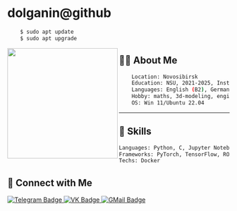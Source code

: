 # dolganin@github

```bash
    $ sudo apt update
    $ sudo apt upgrade
```

<img align="left" src="https://upload.wikimedia.org/wikipedia/commons/thumb/e/e0/NewtonIteration_Ani.gif/1280px-NewtonIteration_Ani.gif" width="250"/>

## 👨‍💻 About Me
```bash
    Location: Novosibirsk
    Education: NSU, 2021-2025, Institute of Intellegence Robotics
    Languages: English (B2), German (A2), Russian (native speaker)
    Hobby: maths, 3d-modeling, engineering and different life activities
    OS: Win 11/Ubuntu 22.04
```
---

## 🚀 Skills
```bash
Languages: Python, C, Jupyter Notebook, Markdown
Frameworks: PyTorch, TensorFlow, ROS, numpy, scikit-learn
Techs: Docker
```


## 🔗 Connect with Me
<div id="badges">
  <a href="https://t.me/bolg_4rin">
    <img src="https://img.shields.io/badge/Telegram-blue?style=for-the-badge&logo=telegram&logoColor=white" alt="Telegram Badge"/>
  </a>
  <a href="https://vk.com/bolg_4rin">
    <img src="https://img.shields.io/badge/VK-blue?style=for-the-badge&logo=vk&logoColor=white" alt="VK Badge"/>
  </a>
  <a href="[8yp3r10@gmail.com](https://mail.google.com/mail/?view=cm&fs=1&to=8yp3r10@gmail.com&su=SUBJECT&body=BODY&bcc=8yp3r10@gmail.com)">
    <img src="https://img.shields.io/badge/GMail-white?style=for-the-badge&logo=gmail&logoColor=white" alt="GMail Badge"/>
  </a>
</div>

<!--
**dolganin/dolganin** is a ✨ _special_ ✨ repository because its `README.md` (this file) appears on your GitHub profile.

Here are some ideas to get you started:

- 🔭 I’m currently working on ...
- 🌱 I’m currently learning ...
- 👯 I’m looking to collaborate on ...
- 🤔 I’m looking for help with ...
- 💬 Ask me about ...
- 📫 How to reach me: ...
- 😄 Pronouns: ...
- ⚡ Fun fact: ...
-->
